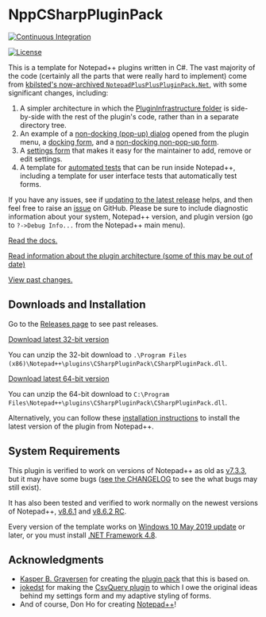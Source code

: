 # NppCSharpPluginPack

[![Continuous Integration](https://github.com/molsonkiko/NppCSharpPluginPack/actions/workflows/CI_build.yml/badge.svg)](https://github.com/molsonkiko/NppCSharpPluginPack/actions/workflows/CI_build.yml)

[![License](http://img.shields.io/badge/License-Apache_2-red.svg?style=flat)](http://www.apache.org/licenses/LICENSE-2.0)

This is a template for Notepad++ plugins written in C#. The vast majority of the code (certainly all the parts that were really hard to implement) come from [kbilsted's now-archived `NotepadPlusPlusPluginPack.Net`](https://github.com/kbilsted/NotepadPlusPlusPluginPack.Net), with some significant changes, including:

1. A simpler architecture in which the [PluginInfrastructure folder](/NppCSharpPluginPack/PluginInfrastructure/) is side-by-side with the rest of the plugin's code, rather than in a separate directory tree.
2. An example of a [non-docking (pop-up) dialog](/docs/README.md#about-form) opened from the plugin menu, a [docking form](/docs/README.md#selections-remembering-form), and a [non-docking non-pop-up form](/docs/README.md#dark-mode-test-form).
3. A [settings form](/docs/README.md#settings-form) that makes it easy for the maintainer to add, remove or edit settings.
4. A template for [automated tests](/docs/README.md#running-tests) that can be run inside Notepad++, including a template for user interface tests that automatically test forms.

If you have any issues, see if [updating to the latest release](https://github.com/molsonkiko/NppCSharpPluginPack/releases) helps, and then feel free to raise an [issue](https://github.com/molsonkiko/NppCSharpPluginPack/issues) on GitHub. Please be sure to include diagnostic information about your system, Notepad++ version, and plugin version (go to `?->Debug Info...` from the Notepad++ main menu).

[Read the docs.](/docs/README.md)

[Read information about the plugin architecture (some of this may be out of date)](/PluginPackArchitecture.md)

[View past changes.](/CHANGELOG.md)

## Downloads and Installation ##

Go to the [Releases page](https://github.com/molsonkiko/NppCSharpPluginPack/releases) to see past releases.

[Download latest 32-bit version](https://github.com/molsonkiko/NppCSharpPluginPack/raw/main/NppCSharpPluginPack/Release_x86.zip)

You can unzip the 32-bit download to `.\Program Files (x86)\Notepad++\plugins\CSharpPluginPack\CSharpPluginPack.dll`.

[Download latest 64-bit version](https://github.com/molsonkiko/NppCSharpPluginPack/raw/main/NppCSharpPluginPack/Release_x64.zip)

You can unzip the 64-bit download to `C:\Program Files\Notepad++\plugins\CSharpPluginPack\CSharpPluginPack.dll`.

Alternatively, you can follow these [installation instructions](https://npp-user-manual.org/docs/plugins/) to install the latest version of the plugin from Notepad++.

## System Requirements ##

This plugin is verified to work on versions of Notepad++ as old as [v7.3.3](https://notepad-plus-plus.org/downloads/v7.3.3/), but it may have some bugs ([see the CHANGELOG](/CHANGELOG.md) to see the what bugs may still exist).

It has also been tested and verified to work normally on the newest versions of Notepad++, [v8.6.1](https://notepad-plus-plus.org/downloads/v8.6.1/) and [v8.6.2 RC](https://community.notepad-plus-plus.org/topic/25341/notepad-v8-6-2-release-candidate/19).

Every version of the template works on [Windows 10 May 2019 update](https://blogs.windows.com/windowsexperience/2019/05/21/how-to-get-the-windows-10-may-2019-update/) or later, or you must install [.NET Framework 4.8](https://dotnet.microsoft.com/en-us/download/dotnet-framework/net48).

## Acknowledgments ##

* [Kasper B. Graversen](https://github.com/kbilsted) for creating the [plugin pack](https://github.com/kbilsted/NotepadPlusPlusPluginPack.Net) that this is based on.
* [jokedst](https://github.com/jokedst) for making the [CsvQuery plugin](https://github.com/jokedst/CsvQuery) to which I owe the original ideas behind my settings form and my adaptive styling of forms.
* And of course, Don Ho for creating [Notepad++](https://notepad-plus-plus.org/)!
